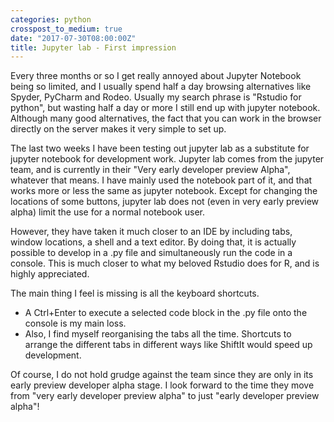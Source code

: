 ```yaml
---
categories: python
crosspost_to_medium: true
date: "2017-07-30T08:00:00Z"
title: Jupyter lab - First impression
---
```


Every three months or so I get really annoyed about Jupyter Notebook being so limited,
and I usually spend half a day browsing alternatives like Spyder, PyCharm and Rodeo.
Usually my search phrase is "Rstudio for python", but wasting half a day or more I still end up with jupyter notebook.
Although many good alternatives, the fact that you can work in the browser directly on the server makes it very simple to set up.

The last two weeks I have been testing out jupyter lab as a substitute for jupyter notebook for development work.
Jupyter lab comes from the jupyter team, and is currently in their "Very early developer preview Alpha", whatever that means.
I have mainly used the notebook part of it, and that works more or less the same as jupyter notebook.
Except for changing the locations of some buttons,
jupyter lab does not (even in very early preview alpha) limit the use for a normal notebook user.

However, they have taken it much closer to an IDE by including tabs, window locations, a shell and a text editor.
By doing that, it is actually possible to develop in a .py file and simultaneously run the code in a console.
This is much closer to what my beloved Rstudio does for R, and is highly appreciated.

The main thing I feel is missing is all the keyboard shortcuts.
- A Ctrl+Enter to execute a selected code block in the .py file onto the console is my main loss.
- Also, I find myself reorganising the tabs all the time.
Shortcuts to arrange the different tabs in different ways like ShiftIt would speed up development.

Of course, I do not hold grudge against the team since they are only in its early preview developer alpha stage.
I look forward to the time they move from "very early developer preview alpha" to just "early developer preview alpha"!

